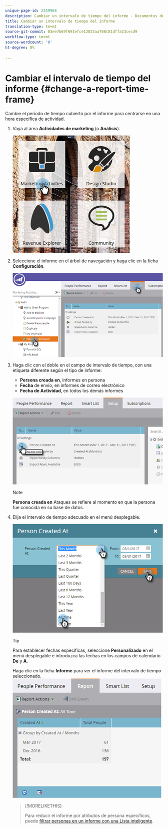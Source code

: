 ```yaml
---
unique-page-id: 2359968
description: Cambiar un intervalo de tiempo del informe - Documentos de marketing - Documentación del producto
title: Cambiar un intervalo de tiempo del informe
translation-type: tm+mt
source-git-commit: 03ee7b69f691efce12825aa708c81dffa23cecd9
workflow-type: tm+mt
source-wordcount: '0'
ht-degree: 0%

---
```



# Cambiar el intervalo de tiempo del informe {#change-a-report-time-frame}

Cambie el período de tiempo cubierto por el informe para centrarse en una hora específica de actividad.

1. Vaya al área **Actividades de marketing** (o **Análisis**).

   ![](assets/image2017-3-27-9-3a15-3a9.png)

1. Seleccione el informe en el árbol de navegación y haga clic en la ficha **Configuración**.

   ![](assets/image2017-3-27-9-3a57-3a56.png)

1. Haga clic con el doble en el campo de intervalo de tiempo, con una etiqueta diferente según el tipo de informe:

   * **Persona creada en**, informes en persona
   * **Fecha** de envío, en informes de correo electrónico
   * **Fecha de Actividad**, en todos los demás informes

   ![](assets/image2017-3-27-9-3a58-3a23.png)

   >[!NOTE]
   >
   >**Persona creada en** Ataques se refiere al momento en que la persona fue conocida en su base de datos.

1. Elija el intervalo de tiempo adecuado en el menú desplegable.

   ![](assets/image2017-3-27-9-3a58-3a40.png)

   >[!TIP]
   >
   >Para establecer fechas específicas, seleccione **Personalizado** en el menú desplegable e introduzca las fechas en los campos de calendario **De** y **A**.

   Haga clic en la ficha **Informe** para ver el informe del intervalo de tiempo seleccionado.\
   ![](assets/image2017-3-27-9-3a59-3a1.png)

   >[!MORELIKETHIS]
   >
   >Para reducir el informe por atributos de persona específicos, puede [filtrar personas en un informe con una Lista inteligente](/help/marketo/product-docs/reporting/basic-reporting/editing-reports/filter-people-in-a-report-with-a-smart-list.md).
